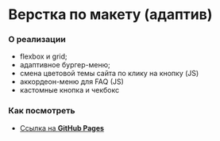 # Верстка по макету (адаптив)

### О реализации

- flexbox и grid;
- адаптивное бургер-меню;
- смена цветовой темы сайта по клику на кнопку (JS)
- аккордеон-меню для FAQ (JS)
- кастомные кнопка и чекбокс

### Как посмотреть

- [Ссылка на **GitHub Pages**](https://julbrn.github.io/practice/)

